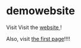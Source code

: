 # demowebsite
Visit 
Visit the <a href="https://deletins.github.io/demowebsite/"> website </a>!

Also, visit <a href="https://deletins.github.io/demowebsite/first">the first page</a>!!!!
